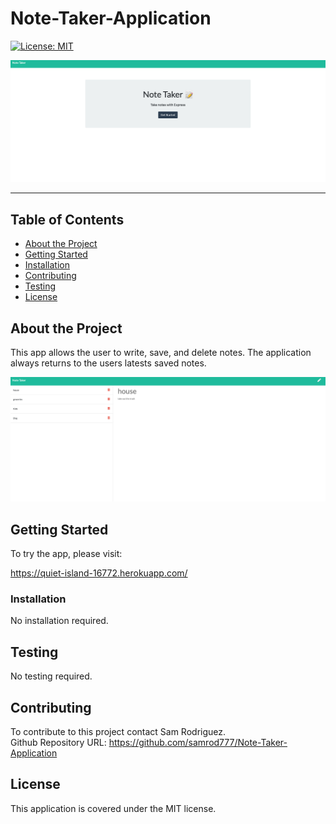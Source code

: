 # Note-Taker-Application


[![License: MIT](https://img.shields.io/badge/License-MIT-yellow.svg)](https://opensource.org/licenses/MIT)  
  
![Note Taker Application](./public/assets/pictures/HomePageScreenShot.png)

---

## Table of Contents
- [About the Project](#About-the-Project)
- [Getting Started](#Getting-Started)
- [Installation](#Installation)
- [Contributing](#Contributing)
- [Testing](#Testing)
- [License](#License) 

## About the Project
This app allows the user to write, save, and delete notes. The application always returns to the users latests saved notes. 

![Note Taker Application](./public/assets/pictures/NotesScreenShot.png)
  

## Getting Started  
To try the app, please visit:  
  
https://quiet-island-16772.herokuapp.com/
  

### Installation  
No installation required.

## Testing
No testing required.
  

## Contributing
To contribute to this project contact Sam Rodriguez.  
Github Repository URL: https://github.com/samrod777/Note-Taker-Application  

## License
This application is covered under the MIT license.  

